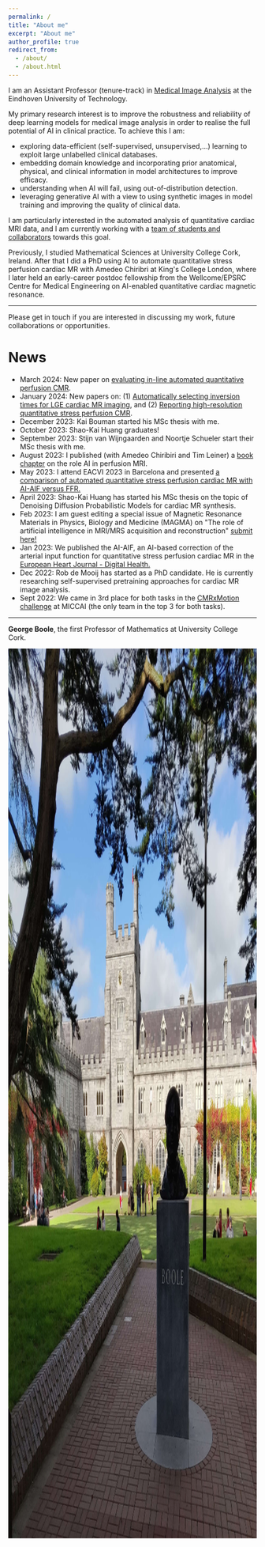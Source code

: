 ```yaml
---
permalink: /
title: "About me"
excerpt: "About me"
author_profile: true
redirect_from: 
  - /about/
  - /about.html
---
```

I am an Assistant Professor (tenure-track) in <a href="https://tue-image.nl/">Medical Image Analysis</a> at the Eindhoven University of Technology.

My primary research interest is to improve the robustness and reliability of deep learning models for medical image analysis in order to realise the full potential of AI in clinical practice. To achieve this I am:
  - exploring data-efficient (self-supervised, unsupervised,...) learning to exploit large unlabelled clinical databases.
  - embedding domain knowledge and incorporating prior anatomical, physical, and clinical information in model architectures to improve efficacy.
  - understanding when AI will fail, using out-of-distribution detection.
  - leveraging generative AI with a view to using synthetic images in model training and improving the quality of clinical data.

I am particularly interested in the automated analysis of quantitative cardiac MRI data, and I am currently working with a <a href="/q-cardIA/">team of students and collaborators</a> towards this goal.

Previously, I studied Mathematical Sciences at University College Cork, Ireland. After that I did a PhD using AI to automate quantitative stress perfusion cardiac MR with Amedeo Chiribri at King's College London, where I later held an early-career postdoc fellowship from the Wellcome/EPSRC Centre for Medical Engineering on AI-enabled quantitative cardiac magnetic resonance.

------
Please get in touch if you are interested in discussing my work, future collaborations or opportunities.

News
======
* March 2024: New paper on <a href="https://academic.oup.com/ehjcimaging/advance-article/doi/10.1093/ehjci/jeae084/7634477"> evaluating in-line automated quantitative perfusion CMR</a>.
* January 2024: New papers on: (1) <a href="https://link.springer.com/article/10.1007/s00330-024-10630-w"> Automatically selecting inversion times for LGE cardiac MR imaging</a>, and (2) <a href="https://academic.oup.com/ehjimp/article/2/1/qyae001/7513271"> Reporting high-resolution quantitative stress perfusion CMR</a>.
* December 2023: Kai Bouman started his MSc thesis with me.
* October 2023: Shao-Kai Huang graduates!
* September 2023: Stijn van Wijngaarden and Noortje Schueler start their MSc thesis with me.
* August 2023: I published (with Amedeo Chiribiri and Tim Leiner) a <a href="https://www.sciencedirect.com/science/article/pii/B9780323952095000027"> book chapter</a> on the role AI in perfusion MRI.
* May 2023: I attend EACVI 2023 in Barcelona and presented <a href="https://academic.oup.com/ehjcimaging/article/24/Supplement_1/jead119.397/7198968">a comparison of automated quantitative stress perfusion cardiac MR with AI-AIF versus FFR.</a>
* April 2023: Shao-Kai Huang has started his MSc thesis on the topic of Denoising Diffusion Probabilistic Models for cardiac MR synthesis.
* Feb 2023: I am guest editing a special issue of Magnetic Resonance Materials in Physics, Biology and Medicine (MAGMA) on "The role of artificial intelligence in MRI/MRS acquisition and reconstruction" <a href="https://www.springer.com/journal/10334/updates/24073742">submit here!</a>
* Jan 2023: We published the AI-AIF, an AI-based correction of the arterial input function for quantitative stress perfusion cardiac MR in the <a href="https://academic.oup.com/ehjdh/article/4/1/12/6880440">European Heart Journal - Digital Health.</a>
* Dec 2022: Rob de Mooij has started as a PhD candidate. He is currently researching self-supervised pretraining approaches for cardiac MR image analysis.
* Sept 2022: We came in 3rd place for both tasks in the <a href="http://cmr.miccai.cloud">CMRxMotion challenge</a> at MICCAI (the only team in the top 3 for both tasks).


------

<b>George Boole</b>, the first Professor of Mathematics at University College Cork.

<img src='/images/Boole.jpg'
     width="2000" 
     height="1800">